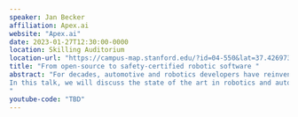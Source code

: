 ```yaml
---
speaker: Jan Becker
affiliation: Apex.ai
website: "Apex.ai"
date: 2023-01-27T12:30:00-0000
location: Skilling Auditorium
location-url: "https://campus-map.stanford.edu/?id=04-550&lat=37.42697371527761&lng=-122.17280664808126&zoom=18"
title: "From open-source to safety-certified robotic software "
abstract: "For decades, automotive and robotics developers have reinvented the software wheel many times. With its launch in 2010, ROS has enabled rapid software prototyping and reuse of software in prototyping and development. In 2018, the launch of ROS 2 further improved ROS and its architecture and ROS 2 now provides an efficient prototyping and rapid development platform. But the lack of real-time performance and safety certification still prevents the widescale adoption of ROS-based software into products in safety-critical products. 
In this talk, we will discuss the state of the art in robotics and automotive software and how we have taken ROS from an open-source project to a safety-certified robotic and automotive software development kit. 
"
youtube-code: "TBD"
---
```

